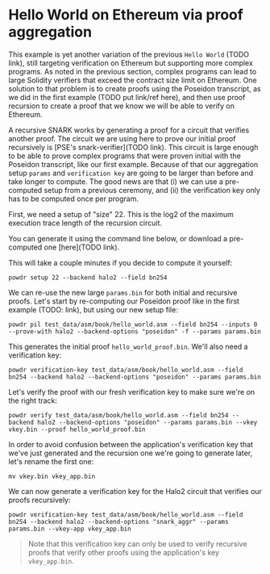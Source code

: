 # Hello World on Ethereum via proof aggregation

This example is yet another variation of the previous `Hello World` (TODO
link), still targeting verification on Ethereum but supporting more complex
programs. As noted in the previous section, complex programs can lead to large
Solidity verifiers that exceed the contract size limit on Ethereum. One
solution to that problem is to create proofs using the Poseidon transcript, as
we did in the first example (TODO put link/ref here), and then use proof
recursion to create a proof that we know we will be able to verify on Ethereum.

A recursive SNARK works by generating a proof for a circuit that verifies
another proof. The circuit we are using here to prove our initial proof
recursively is [PSE's snark-verifier](TODO link). This circuit is large enough
to be able to prove complex programs that were proven initial with the Poseidon
transcript, like our first example. Because of that our aggregation setup
`params` and `verification key` are going to be larger than before and take
longer to compute.  The good news are that (i) we can use a pre-computed setup
from a previous ceremony, and (ii) the verification key only has to be computed
once per program.

First, we need a setup of "size" 22. This is the log2 of the maximum execution
trace length of the recursion circuit.

You can generate it using the command line below, or download a pre-computed
one [here](TODO link).

This will take a couple minutes if you decide to compute it yourself:

```console
powdr setup 22 --backend halo2 --field bn254
```

We can re-use the new large `params.bin` for both initial and recursive proofs.
Let's start by re-computing our Poseidon proof like in the first example (TODO: link),
but using our new setup file:

```console
powdr pil test_data/asm/book/hello_world.asm --field bn254 --inputs 0 --prove-with halo2 --backend-options "poseidon" -f --params params.bin
```

This generates the initial proof `hello_world_proof.bin`.
We'll also need a verification key:

```console
powdr verification-key test_data/asm/book/hello_world.asm --field bn254 --backend halo2 --backend-options "poseidon" --params params.bin
```

Let's verify the proof with our fresh verification key to make sure we're on the right track:

```console
powdr verify test_data/asm/book/hello_world.asm --field bn254 --backend halo2 --backend-options "poseidon" --params params.bin --vkey vkey.bin --proof hello_world_proof.bin
```

In order to avoid confusion between the application's verification key
that we've just generated and the recursion one we're going to generate
later, let's rename the first one:

```console
mv vkey.bin vkey_app.bin
```

We can now generate a verification key for the Halo2 circuit that verifies our proofs recursively:

```console
powdr verification-key test_data/asm/book/hello_world.asm --field bn254 --backend halo2 --backend-options "snark_aggr" --params params.bin --vkey-app vkey_app.bin
```

> Note that this verification key can only be used to verify recursive proofs that verify other proofs using the application's key `vkey_app.bin`.